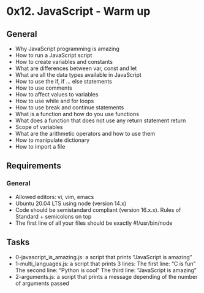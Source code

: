 # 0x12. JavaScript - Warm up

## General
- Why JavaScript programming is amazing
- How to run a JavaScript script
- How to create variables and constants
- What are differences between var, const and let
- What are all the data types available in JavaScript
- How to use the if, if ... else statements
- How to use comments
- How to affect values to variables
- How to use while and for loops
- How to use break and continue statements
- What is a function and how do you use functions
- What does a function that does not use any return statement return
- Scope of variables
- What are the arithmetic operators and how to use them
- How to manipulate dictionary
- How to import a file

## Requirements
### General
- Allowed editors: vi, vim, emacs
- Ubuntu 20.04 LTS using node (version 14.x)
- Code should be semistandard compliant (version 16.x.x). Rules of Standard + semicolons on top
- The first line of all your files should be exactly #!/usr/bin/node

## Tasks
- 0-javascript_is_amazing.js: a script that prints “JavaScript is amazing”
- 1-multi_languages.js:  a script that prints 3 lines:
	The first line: “C is fun”
	The second line: “Python is cool”
	The third line: “JavaScript is amazing”
- 2-arguments.js: a script that prints a message depending of the number of arguments passed
